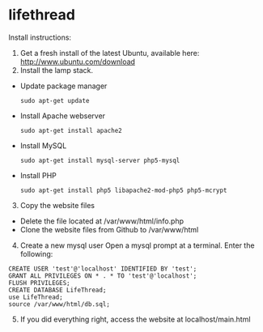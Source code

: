 # lifethread
Install instructions:

1. Get a fresh install of the latest Ubuntu, available here: http://www.ubuntu.com/download
2. Install the lamp stack.
* Update package manager
  ```
  sudo apt-get update
  ```
* Install Apache webserver
  ```
  sudo apt-get install apache2
  ```
* Install MySQL
  ```
  sudo apt-get install mysql-server php5-mysql
  ```
* Install PHP
  ```
  sudo apt-get install php5 libapache2-mod-php5 php5-mcrypt
  ```
3. Copy the website files
* Delete the file located at /var/www/html/info.php
* Clone the website files from Github to /var/www/html
4. Create a new mysql user
Open a mysql prompt at a terminal. Enter the following:
  ```
  CREATE USER 'test'@'localhost' IDENTIFIED BY 'test';
  GRANT ALL PRIVILEGES ON * . * TO 'test'@'localhost';
  FLUSH PRIVILEGES;
  CREATE DATABASE LifeThread;
  use LifeThread;
  source /var/www/html/db.sql;
  ```
5. If you did everything right, access the website at localhost/main.html

